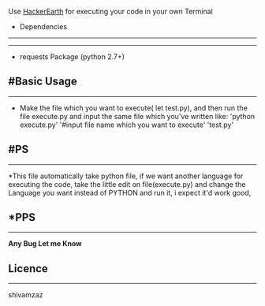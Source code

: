 Use [HackerEarth](https://hackerearth.com) for executing your code in your own Terminal 
* Dependencies
--------------
--------------
* requests Package (python 2.7+)

#Basic Usage
---------------
---------------
* Make the file which you want to execute( let test.py), and then run the file execute.py and input the same file which you've 
written like:
'python execute.py' 
'#input file name which you want to execute'
'test.py'

#PS
-------------------
-------------------
*This file automatically take python file, if we want another language for executing the code, take the little
edit on file(execute.py) and change the Language you want instead of PYTHON and run it, i expect it'd work good,

*PPS
--------
--------
**Any Bug Let me Know** 

Licence
-------
------
shivamzaz

